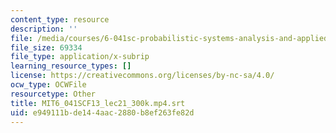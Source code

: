 ```yaml
---
content_type: resource
description: ''
file: /media/courses/6-041sc-probabilistic-systems-analysis-and-applied-probability-fall-2013/e949111bde144aac2880b8ef263fe82d_MIT6_041SCF13_lec21_300k.mp4.srt
file_size: 69334
file_type: application/x-subrip
learning_resource_types: []
license: https://creativecommons.org/licenses/by-nc-sa/4.0/
ocw_type: OCWFile
resourcetype: Other
title: MIT6_041SCF13_lec21_300k.mp4.srt
uid: e949111b-de14-4aac-2880-b8ef263fe82d
---
```

